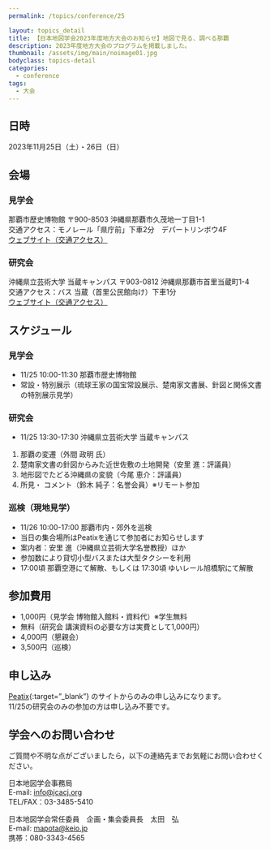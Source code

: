 ```yaml
---
permalink: /topics/conference/25

layout: topics_detail
title: 【日本地図学会2023年度地方大会のお知らせ】地図で見る、調べる那覇
description: 2023年度地方大会のプログラムを掲載しました。
thumbnail: /assets/img/main/noimage01.jpg
bodyclass: topics-detail
categories:
  - conference
tags:
  - 大会
---
```


## 日時
2023年11月25日（土）・26日（日）

## 会場
### 見学会
那覇市歴史博物館
〒900-8503 沖縄県那覇市久茂地一丁目1-1<br>
交通アクセス：モノレール「県庁前」下車2分　デパートリンボウ4F<br>
[ウェブサイト（交通アクセス）](http://www.rekishi-archive.city.naha.okinawa.jp/visit/accsess) 

### 研究会
沖縄県立芸術大学 当蔵キャンパス
〒903-0812 沖縄県那覇市首里当蔵町1-4<br>
交通アクセス：バス 当蔵（首里公民館向け）下車1分<br>
[ウェブサイト（交通アクセス）](https://www.okigei.ac.jp/access/access-index.html)

## スケジュール
### 見学会
- 11/25 10:00-11:30 那覇市歴史博物館
- 常設・特別展示（琉球王家の国宝常設展示、楚南家文書展、針図と関係文書の特別展示見学）

### 研究会
- 11/25 13:30-17:30 沖縄県立芸術大学 当蔵キャンパス
1. 那覇の変遷（外間 政明 氏）
1. 楚南家文書の針図からみた近世佐敷の土地開発（安里 進：評議員）
1. 地形図でたどる沖縄県の変貌（今尾 恵介：評議員）
1. 所見・ コメント（鈴木 純子：名誉会員）※リモート参加

### 巡検（現地見学）
- 11/26 10:00-17:00 那覇市内・郊外を巡検
- 当日の集合場所はPeatixを通じて参加者にお知らせします
- 案内者：安里 進（沖縄県立芸術大学名誉教授）ほか
- 参加数により貸切小型バスまたは大型タクシーを利用
- 17:00頃 那覇空港にて解散、もしくは 17:30頃 ゆいレール旭橋駅にて解散

## 参加費用
- 1,000円（見学会 博物館入館料・資料代）※学生無料
- 無料（研究会 講演資料の必要な方は実費として1,000円）
- 4,000円（懇親会）
- 3,500円（巡検）

## 申し込み
 [Peatix](https://okinawmaps2023.peatix.com/view){:target=”_blank”} のサイトからのみの申し込みになります。<br>
11/25の研究会のみの参加の方は申し込み不要です。

## 学会へのお問い合わせ
ご質問や不明な点がございましたら，以下の連絡先までお気軽にお問い合わせください。

日本地図学会事務局<br>
E-mail: [info@jcacj.org](<mailto:info@jcacj.org>)<br>
TEL/FAX：03-3485-5410

日本地図学会常任委員　企画・集会委員長　太田　弘 <br>
E-mail: [mapota@keio.jp](<mailto:mapota@keio.jp>)<br>
携帯：080-3343-4565
